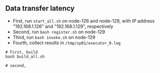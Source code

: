 Data transfer latency
---

- First, run `start_all.sh`  on node-126 and node-129, 
with IP address "192.168.1.126" and "192.168.1.129", respectively
- Second, run `bash register.sh` on node-129
- Third, run `bash invoke.sh` on node-129
- Fourth, collect results in `/tmp/sp01/executor_0.log`


```shell
# First, build
bash build_all.sh

# second,

```